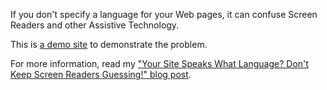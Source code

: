 If you don't specify a language for your Web pages, it can confuse Screen Readers and other Assistive Technology.

This is [a demo site](https://russelljqa.github.io/your-site-speaks-what-language/) to demonstrate the problem.

For more information, read my
<a href='https://russelljqa.site/blog/your-site-speaks-what-language/'>"Your Site Speaks What Language? Don't Keep Screen Readers Guessing!" blog post</a>.

